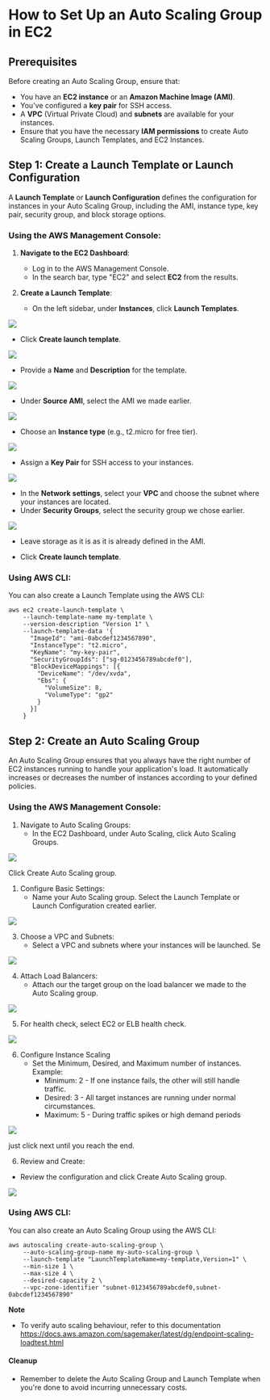 # How to Set Up an Auto Scaling Group in EC2

## Prerequisites
Before creating an Auto Scaling Group, ensure that:
- You have an **EC2 instance** or an **Amazon Machine Image (AMI)**.
- You've configured a **key pair** for SSH access.
- A **VPC** (Virtual Private Cloud) and **subnets** are available for your instances.
- Ensure that you have the necessary **IAM permissions** to create Auto Scaling Groups, Launch Templates, and EC2 Instances.

## Step 1: Create a Launch Template or Launch Configuration

A **Launch Template** or **Launch Configuration** defines the configuration for instances in your Auto Scaling Group, including the AMI, instance type, key pair, security group, and block storage options.

### Using the AWS Management Console:

1. **Navigate to the EC2 Dashboard**:
   - Log in to the AWS Management Console.
   - In the search bar, type "EC2" and select **EC2** from the results.

2. **Create a Launch Template**:
   - On the left sidebar, under **Instances**, click **Launch Templates**.

![](img/ASG/ASG-01.png)

   - Click **Create launch template**.

![](img/ASG/ASG-02.png)

   - Provide a **Name** and **Description** for the template.

![](img/ASG/ASG-03.png)

   - Under **Source AMI**, select the AMI we made earlier.

![](img/ASG/ASG-04.png)

   - Choose an **Instance type** (e.g., t2.micro for free tier).

![](img/ASG/ASG-05.png)

   - Assign a **Key Pair** for SSH access to your instances.

![](img/ASG/ASG-06.png)


   - In the **Network settings**, select your **VPC** and choose the subnet where your instances are located.
   - Under **Security Groups**, select the security group we chose earlier.

![](img/ASG/ASG-07.png)

   - Leave storage as it is as it is already defined in the AMI.

   - Click **Create launch template**.

### Using AWS CLI:

You can also create a Launch Template using the AWS CLI:

```
aws ec2 create-launch-template \
    --launch-template-name my-template \
    --version-description "Version 1" \
    --launch-template-data '{
      "ImageId": "ami-0abcdef1234567890",
      "InstanceType": "t2.micro",
      "KeyName": "my-key-pair",
      "SecurityGroupIds": ["sg-0123456789abcdef0"],
      "BlockDeviceMappings": [{
        "DeviceName": "/dev/xvda",
        "Ebs": {
          "VolumeSize": 8,
          "VolumeType": "gp2"
        }
      }]
    }
```

## Step 2: Create an Auto Scaling Group

An Auto Scaling Group ensures that you always have the right number of EC2 instances running to handle your application's load. It automatically increases or decreases the number of instances according to your defined policies.

### Using the AWS Management Console:

1. Navigate to Auto Scaling Groups:
   - In the EC2 Dashboard, under Auto Scaling, click Auto Scaling Groups.

![](img/ASG/ASG-08.png)

Click Create Auto Scaling group. 


1. Configure Basic Settings:
   - Name your Auto Scaling group. Select the Launch Template or Launch Configuration created earlier.

![](img/ASG/ASG-09.png)

3. Choose a VPC and Subnets:
   - Select a VPC and subnets where your instances will be launched. Se

![](img/ASG/ASG-10.png)

4. Attach Load Balancers:
   - Attach our the target group on the load balancer we made to the Auto Scaling group.

![](img/ASG/ASG-11.png)

5. For health check, select EC2 or ELB health check.

![](img/ASG/ASG-12.png)

6. Configure Instance Scaling
   - Set the Minimum, Desired, and Maximum number of instances.
    Example:
     - Minimum: 2 - If one instance fails, the other will still handle traffic.
     - Desired: 3 - All target instances are running under normal circumstances.
     - Maximum: 5 - During traffic spikes or high demand periods

![](img/ASG/ASG-13.png)


just click next until you reach the end.

6.  Review and Create:
   - Review the configuration and click Create Auto Scaling group.

![](img/ASG/ASG-14.png)

### Using AWS CLI:

You can also create an Auto Scaling Group using the AWS CLI:

```
aws autoscaling create-auto-scaling-group \
    --auto-scaling-group-name my-auto-scaling-group \
    --launch-template "LaunchTemplateName=my-template,Version=1" \
    --min-size 1 \
    --max-size 4 \
    --desired-capacity 2 \
    --vpc-zone-identifier "subnet-0123456789abcdef0,subnet-0abcdef1234567890"
```

**Note**
- To verify auto scaling behaviour, refer to this documentation
https://docs.aws.amazon.com/sagemaker/latest/dg/endpoint-scaling-loadtest.html


#### Cleanup
- Remember to delete the Auto Scaling Group and Launch Template when you're done to avoid incurring unnecessary costs.
